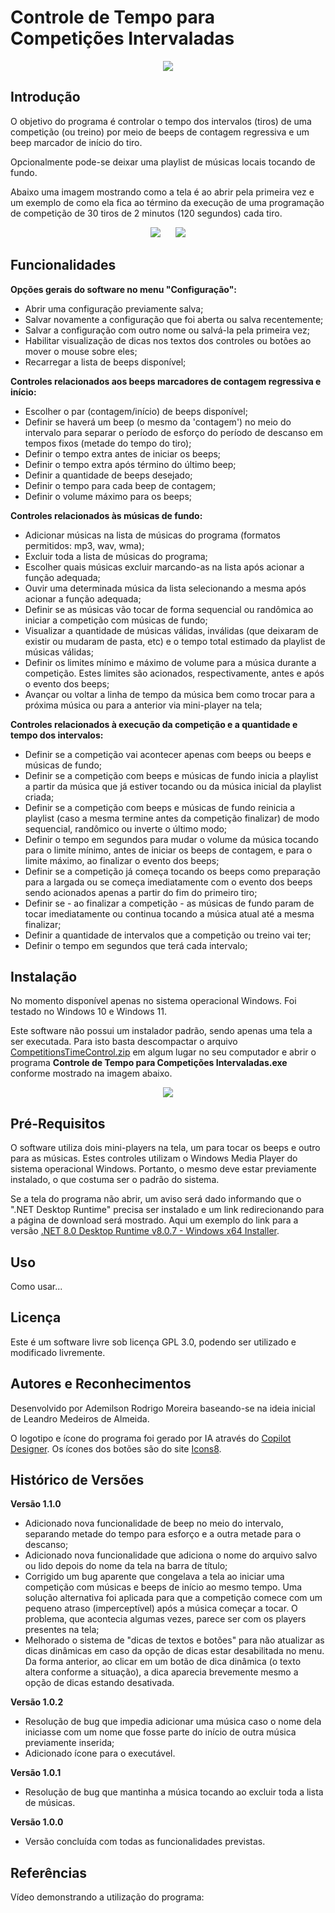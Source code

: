 # Controle de Tempo para Competições Intervaladas
<p align="center">
  <img src="/Icons and Images/ProgramLogo.png">
</p>

## Introdução

O objetivo do programa é controlar o tempo dos intervalos (tiros) de uma competição (ou treino) por meio de beeps de contagem regressiva e um beep marcador de início do tiro.

Opcionalmente pode-se deixar uma playlist de músicas locais tocando de fundo.

Abaixo uma imagem mostrando como a tela é ao abrir pela primeira vez e um exemplo de como ela fica ao término da execução de uma programação de competição de 30 tiros de 2 minutos (120 segundos) cada tiro.

<p align="center">
    <img src="/Icons and Images/StartSample.png" hspace="10">
    <img src="/Icons and Images/EndSample.png" hspace="10" >
</p>

## Funcionalidades

**Opções gerais do software no menu "Configuração":**
- Abrir uma configuração previamente salva;
- Salvar novamente a configuração que foi aberta ou salva recentemente;
- Salvar a configuração com outro nome ou salvá-la pela primeira vez;
- Habilitar visualização de dicas nos textos dos controles ou botões ao mover o mouse sobre eles;
- Recarregar a lista de beeps disponível;

**Controles relacionados aos beeps marcadores de contagem regressiva e início:**
- Escolher o par (contagem/início) de beeps disponível;
- Definir se haverá um beep (o mesmo da 'contagem') no meio do intervalo para separar o período de esforço do período de descanso em tempos fixos (metade do tempo do tiro);
- Definir o tempo extra antes de iniciar os beeps;
- Definir o tempo extra após término do último beep;
- Definir a quantidade de beeps desejado;
- Definir o tempo para cada beep de contagem;
- Definir o volume máximo para os beeps;

**Controles relacionados às músicas de fundo:**
- Adicionar músicas na lista de músicas do programa (formatos permitidos: mp3, wav, wma);
- Excluir toda a lista de músicas do programa;
- Escolher quais músicas excluir marcando-as na lista após acionar a função adequada;
- Ouvir uma determinada música da lista selecionando a mesma após acionar a função adequada;
- Definir se as músicas vão tocar de forma sequencial ou randômica ao iniciar a competição com músicas de fundo;
- Visualizar a quantidade de músicas válidas, inválidas (que deixaram de existir ou mudaram de pasta, etc) e o tempo total estimado da playlist de músicas válidas;
- Definir os limites mínimo e máximo de volume para a música durante a competição. Estes limites são acionados, respectivamente, antes e após o evento dos beeps;
- Avançar ou voltar a linha de tempo da música bem como trocar para a próxima música ou para a anterior via mini-player na tela;

**Controles relacionados à execução da competição e a quantidade e tempo dos intervalos:**
- Definir se a competição vai acontecer apenas com beeps ou beeps e músicas de fundo;
- Definir se a competição com beeps e músicas de fundo inicia a playlist a partir da música que já estiver tocando ou da música inicial da playlist criada;
- Definir se a competição com beeps e músicas de fundo reinicia a playlist (caso a mesma termine antes da competição finalizar) de modo sequencial, randômico ou inverte o último modo;
- Definir o tempo em segundos para mudar o volume da música tocando para o limite mínimo, antes de iniciar os beeps de contagem, e para o limite máximo, ao finalizar o evento dos beeps;
- Definir se a competição já começa tocando os beeps como preparação para a largada ou se começa imediatamente com o evento dos beeps sendo acionados apenas a partir do fim do primeiro tiro;
- Definir se - ao finalizar a competição - as músicas de fundo param de tocar imediatamente ou continua tocando a música atual até a mesma finalizar;
- Definir a quantidade de intervalos que a competição ou treino vai ter;
- Definir o tempo em segundos que terá cada intervalo;

## Instalação

No momento disponível apenas no sistema operacional Windows. Foi testado no Windows 10 e Windows 11.

Este software não possui um instalador padrão, sendo apenas uma tela a ser executada. Para isto basta descompactar o arquivo [CompetitionsTimeControl.zip](/Download) em algum lugar no seu computador e abrir o programa **Controle de Tempo para Competições Intervaladas.exe** conforme mostrado na imagem abaixo.

<p align="center">
  <img src="/Icons and Images/ProgramInFolder.png">
</p>

## Pré-Requisitos

O software utiliza dois mini-players na tela, um para tocar os beeps e outro para as músicas. Estes controles utilizam o Windows Media Player do sistema operacional Windows. Portanto, o mesmo deve estar previamente instalado, o que costuma ser o padrão do sistema.

Se a tela do programa não abrir, um aviso será dado informando que o ".NET Desktop Runtime" precisa ser instalado e um link redirecionando para a página de download será mostrado. Aqui um exemplo do link para a versão [.NET 8.0 Desktop Runtime v8.0.7 - Windows x64 Installer](https://dotnet.microsoft.com/pt-br/download/dotnet/thank-you/runtime-desktop-8.0.7-windows-x64-installer?cid=getdotnetcore).

## Uso

Como usar...

## Licença

Este é um software livre sob licença GPL 3.0, podendo ser utilizado e modificado livremente.

## Autores e Reconhecimentos

Desenvolvido por Ademilson Rodrigo Moreira baseando-se na ideia inicial de Leandro Medeiros de Almeida.

O logotipo e ícone do programa foi gerado por IA através do [Copilot Designer](https://copilot.microsoft.com/images/create).
Os ícones dos botões são do site [Icons8](https://icons8.com/icon/set/forms-audio/fluency).

## Histórico de Versões

**Versão 1.1.0**
- Adicionado nova funcionalidade de beep no meio do intervalo, separando metade do tempo para esforço e a outra metade para o descanso;
- Adicionado nova funcionalidade que adiciona o nome do arquivo salvo ou lido depois do nome da tela na barra de título;
- Corrigido um bug aparente que congelava a tela ao iniciar uma competição com músicas e beeps de início ao mesmo tempo. Uma solução alternativa foi aplicada para que a competição comece com um pequeno atraso (imperceptível) após a música começar a tocar. O problema, que acontecia algumas vezes, parece ser com os players presentes na tela;
- Melhorado o sistema de "dicas de textos e botões" para não atualizar as dicas dinâmicas em caso da opção de dicas estar desabilitada no menu. Da forma anterior, ao clicar em um botão de dica dinâmica (o texto altera conforme a situação), a dica aparecia brevemente mesmo a opção de dicas estando desativada.

**Versão 1.0.2**
- Resolução de bug que impedia adicionar uma música caso o nome dela iniciasse com um nome que fosse parte do início de outra música previamente inserida;
- Adicionado ícone para o executável.

**Versão 1.0.1**
- Resolução de bug que mantinha a música tocando ao excluir toda a lista de músicas.

**Versão 1.0.0**
- Versão concluída com todas as funcionalidades previstas.

## Referências

Vídeo demonstrando a utilização do programa:
